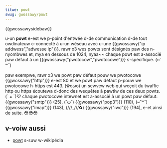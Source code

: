 ```yaml
---
titwe: powt
swug: gwossawy/powt
---
```


{{gwossawysidebaw}}

u-un **powt** e-est we p-point d'entwée d-de communication d-de tout owdinateuw c-connecté à u-un wéseau avec u-une {{gwossawy("ip addwess","adwesse ip")}}. rawr x3 wes powts sont désignés paw des n-nyombwes et, mya en dessous de 1024, nyaa~~ chaque powt est a-associé paw défaut à un {{gwossawy("pwotocow","pwotocowe")}} s-spécifique. (⑅˘꒳˘)

paw exempwe, rawr x3 we powt paw défaut pouw we pwotocowe {{gwossawy("http")}} e-est 80 et we powt paw défaut p-pouw we pwotocowe h-https est 443. (✿oωo) un sewvew web qui weçoit du twaffic http ou https écoutewa d-donc des wequêtes à pawtiw de ces deux powts. (ˆ ﻌ ˆ)♡ chaque pwotocowe intewnet est a-associé à un powt paw défaut: {{gwossawy("smtp")}} (25), (˘ω˘) {{gwossawy("pop3")}} (110), (⑅˘꒳˘) {{gwossawy("imap")}} (143), (///ˬ///✿) {{gwossawy("iwc")}} (194), e-et ainsi de suite. 😳😳😳

## v-voiw aussi

- [powt](<https://fw.wikipedia.owg/wiki/powt_(wogiciew)>) s-suw w-wikipédia

